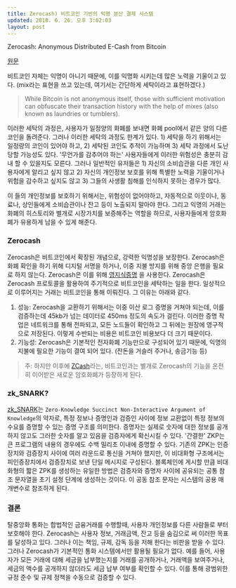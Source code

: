 ```yaml
---
title: Zerocash) 비트코인 기반의 익명 분산 결제 시스템
updated: 2018. 6. 26. 오후 3:02:03
layout: post
---
```


Zerocash: Anonymous Distributed E-Cash from Bitcoin


[원문](https://ieeexplore.ieee.org/stamp/stamp.jsp?arnumber=6956581)

비트코인 자체는 익명이 아니기 때문에, 이를 익명화 시키는데 많은 노력을 기울이고 있다. (mix라는 표현을 쓰고 있는데, 여기서는 간단하게 세탁이라고 표현하겠다.)

>While Bitcoin is not anonymous itself, those with sufficient motivation can obfuscate their transaction history with the help of mixes (also known as laundries or tumblers).

이러한 세탁의 과정은, 사용자가 일정양의 화폐를 보내면 화폐 pool에서 같은 양의 다른 코인을 돌려준다. 그러나 이러한 세탁의 과정도 한계가 있다. 1) 세탁을 하기 위해서는 일정량의 코인이 있어야 하고, 2) 세탁된 코인도 추적이 가능하며 3) 세탁 과정에서 도난 당할 가능성도 있다. '무언가를 감추어야 하는' 사용자들에게 이러한 위험성은 충분히 감내 할 수 있을지도 모른다. 그러나 일반적인 유저들은 1) 자신의 소비습관을 다른 개인 사용자에게 알리고 싶지 않고 2) 자신의 개인정보 보호를 위해 특별한 노력을 기울이거나 위험을 감수하고 싶지도 않고 3) 그들의 사생활 침해를 인식하지 못하는 경우가 많다.

이 들의 개인정보를 보호하기 위해서는, 위험성이 없어야하고, 자동적으로 이웃이나, 동료나, 상인들에게 소비습관이나 잔고 등이 노출되지 말아야 한다. 그리고 익명의 거래는 화폐의 히스토리와 별개로 시장가치를 보증해주는 역할을 하므로, 사용자들에게 암호화폐가 유용하게 남을 수 있게 해준다.

### Zerocash

Zerocash은 비트코인에서 확장된 개념으로, 강력한 익명성을 보장한다. Zerocash은 화폐 확인을 하기 위해 디지털 서명을 하거나, 이중 지불 방지를 위해 중앙 은행을 필요로 하지 않는다. Zerocash은 이를 위해 [영지식증명](https://yceffort.github.io/2018/06/26/zero-knowledge-proof.html) 을 사용한다. Zerocash은 Zerocash 프로토콜을 활용하여 주기적으로 비트코인을 세탁하는 일을 한다. 일상적으로 이루어지는 거래는 비트코인을 통해 이뤄진다. 그 이유는 아래와 같다.

1. 성능: Zerocash을 교환하기 위해서는 이중 이산 로그 증명을 거쳐야 되는데, 이를 검증하는데 45kb가 넘는 데이터로 450ms 정도의 속도가 걸린다. 이러한 증명 작업은 네트워크를 통해 전파되고, 모든 노드들이 확인하고 그 뒤에는 원장에 영구적으로 저장된다. 이렇게 수반되는 비용은 비트코인 비용보다 더 크기 때문이다.
2. 기능성: Zerocash은 기본적인 전자화폐 기능만으로 구성되어 있기 때문에, 익명의 지불에 필요한 기능이 결여 되어 있다. (잔돈을 거슬러 주거나, 송금기능 등)

> 주: 하지만 이후에 [ZCash](https://z.cash/)라는, 비트코인과는 별개로 Zerocash의 기능을 온전히 이어받은 새로운 암호화폐가 등장하게 된다.

### zk_SNARK?

[zk_SNARK](https://z.cash/technology/zksnarks.html)는 `Zero-Knowledge Succinct Non-Interactive Argument of Knowledge`의 약자로, 특정 정보나 증명인과 검증인 사이에 정보 교환없이 특정 정보의 수요를 증명할 수 있는 증명 구조를 의미한다. 증명자는 실제로 숫자에 대한 정보를 공개하지 않고도 그러한 숫자를 알고 있음을 검증자에게 확신시킬 수 있다. '간결한' ZKP는 큰 프로그램의 내용의 경우에도 수백 밀리초 이내에 증명할 수 있다. 기존의 ZPK는 인증장치와 검증장치 사이에 여러 라운드로 통신을 거쳐야 했지만, 이 비대화형 구조에서는 피인증장치에서 검증장치로 보낸 단일 메시지로 구성된다. 블록체인에 게시할 만큼 비대화형의 짧은 ZPK를 생성하는 유일한 방법은 검증자와 증명자 사이에 공유되는 공통 참조 문자열을 초기 설정 단계에 생성하는 것이다. 이 공동 참조 문자는 시스템의 공용 매개변수로 참조하게 된다.

### 결론

탈중앙화 통화는 합법적인 금융거래를 수행할때, 사용자 개인정보를 다른 사람들로 부터 보호해야 한다. Zerocash는 사용자 정보, 거래금액, 잔고 등을 숨김으로 써 이러한 목표를 달성하고 있다. 그러나 이는 책임, 규제, 감독 등을 저해 한다는 비판을 받을 수 있다. 그러나 Zerocash가 기본적인 통화 시스템에서만 활용될 필요가 없다. 예를 들어, 사용자가 모든 거래에 대해 세금을 납부했는지를 거래를 공개하거나, 거래액을 보여주거나, 세금의 액수를 공개하지 않더라도 세금 납부 여부를 확인할 수 있다. 이를 통해 광범위한 규정 준수 및 규제 정책을 수동으로 검증할 수 있다.
